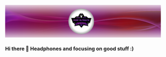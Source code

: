 ![](https://github.com/kodiultimate/KodiUltimate/blob/main/ku%20front.png)


### Hi there 👋 Headphones and focusing on good stuff :)

